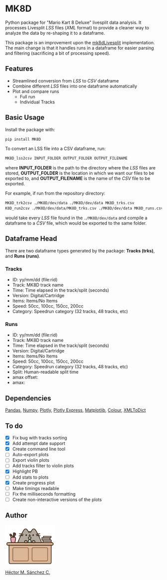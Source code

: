 # MK8D

Python package for "Mario Kart 8 Deluxe" livesplit data analysis.  It processes Livesplit *LSS* files (*XML* format) to provide a cleaner way to analyze the data by re-shaping it to a dataframe. 


This package is an improvement upon the [mk8dLivesplit](https://github.com/Chipdelmal/mk8dLivesplit) implementation. The main change is that it handles runs in a dataframe for easier parsing and filtering (sacrificing a bit of processing speed).
 
## Features

* Streamlined conversion from *LSS* to *CSV* dataframe
* Combine different *LSS* files into one dataframe automatically
* Plot and compare runs 
  * Full run
  * Individual Tracks

## Basic Usage

Install the package with:

```bash
pip install MK8D
```

To convert an LSS file into a CSV dataframe, run:

```bash
MK8D_lss2csv INPUT_FOLDER OUTPUT_FOLDER OUTPUT_FILENAME
```

where **INPUT_FOLDER** is the path to the directory where the *LSS* files are stored, **OUTPUT_FOLDER** is the location in which we want our files to be exported to, and **OUTPUT_FILENAME** is the name of the *CSV* file to be exported.

For example, if run from the repository directory:

```bash
MK8D_trk2csv ./MK8D/dev/data ./MK8D/dev/data MK8D_trks.csv
K8D_run2csv ./MK8D/dev/data/MK8D_trks.csv ./MK8D/dev/data MK8D_runs.csv max
```

would take every *LSS* file found in the `./MK8D/dev/data` and compile a dataframe to a *CSV* file, which would be exported to the same folder.

## Dataframe Head

There are two dataframe types generated by the package: **Tracks (trks)**, and **Runs (runs)**.
### Tracks

* ID: yy/mm/dd (file:rid)
* Track: MK8D track name
* Time: Time elapsed in the track/split (seconds)
* Version: Digital/Cartridge
* Items: Items/No Items
* Speed: 50cc, 100cc, 150cc, 200cc
* Category: Speedrun category (32 tracks, 48 tracks, etc)

### Runs

* ID: yy/mm/dd (file:rid)
* Track: MK8D track name
* Time: Time elapsed in the track/split (seconds)
* Version: Digital/Cartridge
* Items: Items/No Items
* Speed: 50cc, 100cc, 150cc, 200cc
* Category: Speedrun category (32 tracks, 48 tracks, etc)
* Split: Human-readable split time
* amax offset:
* amax: 

## Dependencies

[Pandas](https://pandas.pydata.org/), [Numpy](https://numpy.org/), [Plotly](https://plotly.com/), [Plotly Express](https://plotly.com/python/plotly-express/), [Matplotlib](https://matplotlib.org/), [Colour](https://pypi.org/project/colour/), [XMLToDict](https://pypi.org/project/xmltodict/)

## To do

- [x] Fix bug with tracks sorting
- [x] Add attempt date support
- [x] Create command line tool
- [ ] Auto-export plots
- [ ] Export violin plots
- [ ] Add tracks filter to violin plots
- [x] Highlight PB
- [ ] Add stats to plots
- [x] Create progress plot
- [ ] Make timings readable
- [ ] Fix the milliseconds formatting
- [ ] Create non-interactive versions of the plots

##  Author

<img src="https://raw.githubusercontent.com/Chipdelmal/WaveArt/master/media/pusheen.jpg" height="130px" align="middle"><br>

[Héctor M. Sánchez C.](https://chipdelmal.github.io/blog)

